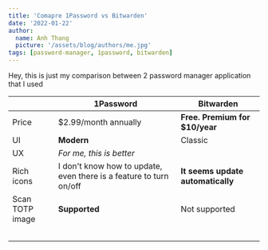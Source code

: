 ```yaml
---
title: 'Comapre 1Password vs Bitwarden'
date: '2022-01-22'
author:
  name: Anh Thang
  picture: '/assets/blog/authors/me.jpg'
tags: [password-manager, 1password, bitwarden]
---
```


Hey, this is just my comparison between 2 password manager application that I used

|| 1Password | Bitwarden |
|---|---|---|
| Price | $2.99/month annually | **Free. Premium for $10/year** |
| UI | **Modern** | Classic |
| UX | *For me, this is better* | |
| Rich icons | I don't know how to update, even there is a feature to turn on/off | **It seems update automatically** |
| Scan TOTP image | **Supported** | Not supported |
||||
||||
||||
||||
||||